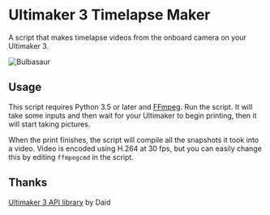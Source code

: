 Ultimaker 3 Timelapse Maker
===========================

A script that makes timelapse videos from the onboard camera on your Ultimaker 3.

![Bulbasaur](https://thumbs.gfycat.com/EntireGlassAlaskanmalamute-size_restricted.gif)

Usage
-----

This script requires Python 3.5 or later and [FFmpeg](https://ffmpeg.org/).
Run the script. It will take some inputs and then wait for your Ultimaker to begin printing, then it will start taking pictures.

When the print finishes, the script will compile all the snapshots it took into a video.
Video is encoded using H.264 at 30 fps, but you can easily change this by editing `ffmpegcmd` in the script.

Thanks
------

[Ultimaker 3 API library](https://ultimaker.com/en/community/23329-inside-the-ultimaker-3-day-3-remote-access-part-2) by Daid
